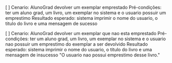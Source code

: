 [ ] Cenario: AlunoGrad devolver um exemplar emprestado
Pré-condições: ter um aluno grad, um livro, um exemplar no sistema e o usuario possuir um emprestimo
Resultado esperado: sistema imprimir o nome do usuario, o titulo do livro e uma mensagem de sucesso

[ ] Cenario: AlunoGrad devolver um exemplar que nao esta emprestado
Pré-condições: ter um aluno grad, um livro, um exemplar no sistema e o usuario nao possuir um emprestimo do exemplar a ser devolvido
Resultado esperado: sistema imprimir o nome do usuario, o titulo do livro e uma mensagem de insucesso "O usuario nao possui emprestimo desse livro."
